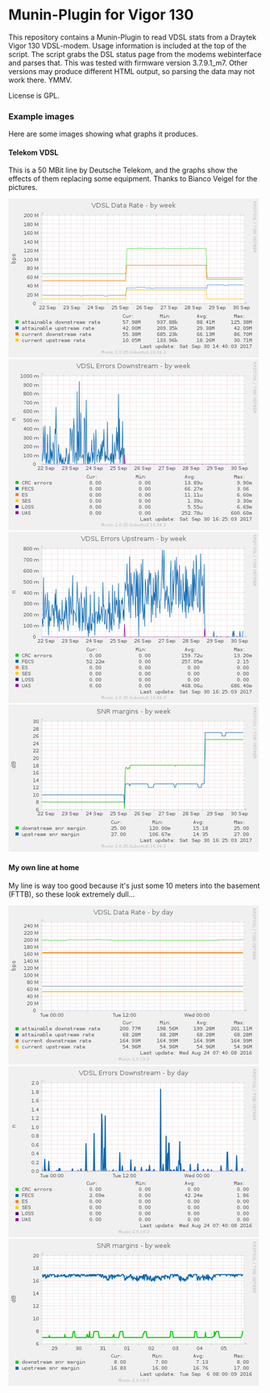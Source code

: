 # Munin-Plugin for Vigor 130

This repository contains a Munin-Plugin to read VDSL stats from a Draytek Vigor 130 VDSL-modem.
Usage information is included at the top of the script. The script grabs the DSL status page
from the modems webinterface and parses that. This was tested with
firmware version 3.7.9.1_m7. Other versions may produce different HTML output,
so parsing the data may not work there. YMMV.

License is GPL.

### Example images

Here are some images showing what graphs it produces.

#### Telekom VDSL

This is a 50 MBit line by Deutsche Telekom, and the graphs show
the effects of them replacing some equipment. Thanks to Bianco Veigel
for the pictures.

![example datarate graph 1](img/bv-vig130_datarates-week.png)
![example error graph upstream 1](img/bv-vig130_errors1_dn-week.png)
![example error graph downstream 1](img/bv-vig130_errors1_up-week.png)
![example SNR margin graph 1](img/bv-vig130_snrmargins-week.png)

#### My own line at home

My line is way too good because it's just some 10 meters into the basement
(FTTB), so these look extremely dull...

![example datarate graph 2](img/fox-vig130_datarates-day.png)
![example error graph downstream 2](img/fox-vig130_errors1_dn-day.png)
![example SNR margin graph 2](img/fox-vig130_snrmargins-week.png)

